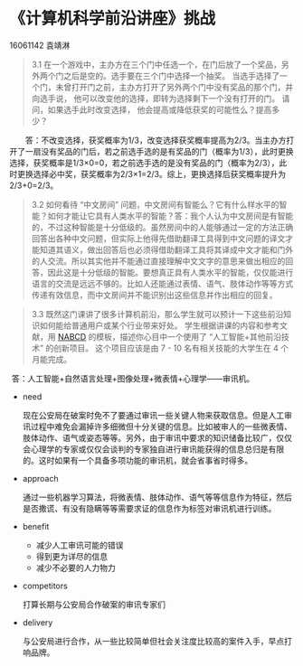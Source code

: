# 《计算机科学前沿讲座》挑战

16061142 	袁靖淋

> 3.1 在一个游戏中，主办方在三个门中任选一个，在门后放了一个奖品，另外两个门之后是空的。选手要在三个门中选择一个抽奖。 当选手选择了一个门，未曾打开门之前，主办方打开了另外两个门中没有奖品的那个门，并向选手说， 他可以改变他的选择，即转为选择剩下一个没有打开的门。 请问，如果选手此时改变选择， 他会提高或降低获奖的可能性么？提高多少？ 

&emsp;&emsp;答：不改变选择，获奖概率为1/3，改变选择获奖概率提高为2/3。当主办方打开了一扇没有奖品的门后，若之前选手选的是有奖品的门（概率为1/3），此时更换选择，获奖概率是1/3×0=0，若之前选手选的是没有奖品的门（概率为2/3），此时更换选择必中奖，获奖概率为2/3×1=2/3。综上，更换选择后获奖概率提升为2/3+0=2/3。



> 3.2 如何看待 “中文房间” 问题，中文房间有智能么？它有什么样水平的智能？如何才能让它具有人类水平的智能？
​	答：我个人认为中文房间是有智能的，不过这种智能是十分低级的。虽然房间中的人能够通过一定的方法正确回答出各种中文问题，但实际上他得先借助翻译工具得到中文问题的译文才能知道其语义，做出回答后也必须得借助翻译工具将其译成中文才能和门外的人交流。所以其实他并不能通过直接理解中文文字的意思来做出相应的回答，因此这是十分低级的智能。要想真正具有人类水平的智能，仅仅能进行语言的交流是远远不够的。比如人还能通过表情、语气、肢体动作等等方式传递有效信息，而中文房间并不能识别出这些信息并作出相应的回复。




> 3.3 既然这门课讲了很多计算机前沿，那么学生就可以预计一下这些前沿知识如何能给普通用户或某个行业带来好处。 学生根据讲课的内容和参考文献，用 [NABCD](https://www.cnblogs.com/xinz/archive/2010/12/01/1893323.html) 的模板，描述你心目中一个使用了 “人工智能+其他前沿技术” 的创新项目。 这个项目应该是由 7 - 10 名有相关技能的大学生在 4 个月能完成。 

​	答：人工智能+自然语言处理+图像处理+微表情+心理学——审讯机。

- need

  现在公安局在破案时免不了要通过审讯一些关键人物来获取信息。但是人工审讯过程中难免会漏掉许多细微但十分关键的信息。比如被审人的一些微表情、肢体动作、语气或姿态等等。另外，由于审讯中要求的知识储备比较广，仅仅会心理学的专家或仅仅会谈判的专家独自进行审讯能获得的信息总归是有限的。这时如果有一个具备多项功能的审讯机，就会省事省时得多。

- approach

  通过一些机器学习算法，将微表情、肢体动作、语气等等信息作为特征，然后是否撒谎、有没有隐瞒等等需要求证的信息作为标签对审讯机进行训练。

- benefit

  - 减少人工审讯可能的错误
  - 得到更为详尽的信息
  - 减少不必要的人力物力

- competitors

  打算长期与公安局合作破案的审讯专家们

- delivery

  与公安局进行合作，从一些比较简单但社会关注度比较高的案件入手，早点打响品牌。
